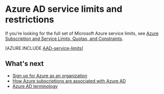 <properties
	pageTitle="Azure AD service limits and restrictions"
	description="Usage constraints and other service limits for the Azure Active Directory service."
	services="active-directory"
	documentationCenter=""
	authors="curtand"
	manager="stevenpo"
	editor=""/>

<tags
	ms.service="active-directory"
	ms.devlang="na"
	ms.topic="article"
	ms.tgt_pltfrm="na"
	ms.workload="identity"
	ms.date="09/21/2015"
	ms.author="curtand"/>

# Azure AD service limits and restrictions

If you’re looking for the full set of Microsoft Azure service limits, see [Azure Subscription and Service Limits, Quotas, and Constraints](azure-subscription-service-limits.md).

[AZURE.INCLUDE [AAD-service-limits](../../includes/active-directory-service-limits-include.md)]

## What's next
- [Sign up for Azure as an organization](sign-up-organization.md)
- [How Azure subscriptions are associated with Azure AD](active-directory-how-subscriptions-associated-directory.md)
- [Azure AD terminology](active-directory-terminology.md)
